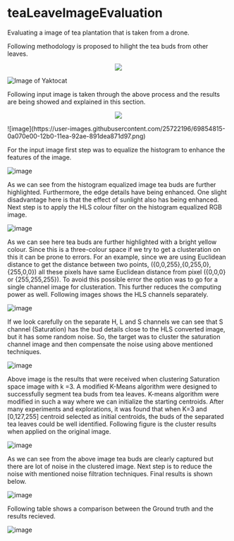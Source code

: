 # teaLeaveImageEvaluation
 Evaluating a image of tea plantation that is taken from a drone.
 
 Following methodology is proposed to hilight the tea buds from other leaves.
 
 <p align="center"><img src="https://user-images.githubusercontent.com/25722196/69854725-cf04da80-12af-11ea-8b1b-8d27862a0bbd.png" /></p>
 
![Image of Yaktocat](https://user-images.githubusercontent.com/25722196/69854725-cf04da80-12af-11ea-8b1b-8d27862a0bbd.png)

Following input image is taken through the above process and the results are being showed and explained in this section.

 <p align="center"><img src="https://user-images.githubusercontent.com/25722196/69854815-0a070e00-12b0-11ea-92ae-891dea871d97.png" /></p>
![image](https://user-images.githubusercontent.com/25722196/69854815-0a070e00-12b0-11ea-92ae-891dea871d97.png)

For the input image first step was to equalize the histogram to enhance the features of the image.

![image](https://user-images.githubusercontent.com/25722196/69854836-19865700-12b0-11ea-8d41-5e58ac8ce8ee.png)

As we can see from the histogram equalized image tea buds are further highlighted. Furthermore, the edge details have being enhanced. One slight disadvantage here is that the effect of sunlight also has being enhanced. 
Next step is to apply the HLS colour filter on the histogram equalized RGB image.

![image](https://user-images.githubusercontent.com/25722196/69854913-53575d80-12b0-11ea-8cd9-cffb40aef857.png)

As we can see here tea buds are further highlighted with a bright yellow colour. Since this is a three-colour space if we try to get a clusteration on this it can be prone to errors. For an example, since we are using Euclidean distance to get the distance between two points, ({0,0,255},{0,255,0},{255,0,0}) all these pixels have same Euclidean distance from pixel ({0,0,0} or {255,255,255}). To avoid this possible error the option was to go for a single channel image for clusteration. This further reduces the computing power as well. Following images shows the HLS channels separately. 

![image](https://user-images.githubusercontent.com/25722196/69855044-9dd8da00-12b0-11ea-900d-beed69444a08.png)

If we look carefully on the separate H, L and S channels we can see that S channel (Saturation) has the bud details close to the HLS converted image, but it has some random noise. So, the target was to cluster the saturation channel image and then compensate the noise using above mentioned techniques. 

![image](https://user-images.githubusercontent.com/25722196/69855075-b648f480-12b0-11ea-9b00-0596351a6de5.png)

Above image is the results that were received when clustering Saturation space image with k =3. A modified K-Means algorithm were designed to successfully segment tea buds from tea leaves. K-means algorithm were modified in such a way where we can initialize the starting centroids.  After many experiments and explorations, it was found that when K=3 and [0,127,255] centroid selected as initial centroids, the buds of the separated tea leaves could be well identified.
Following figure is the cluster results when applied on the original image. 

![image](https://user-images.githubusercontent.com/25722196/69855130-ceb90f00-12b0-11ea-9bf8-c7824056eddf.png)

As we can see from the above image tea buds are clearly captured but there are lot of noise in the clustered image.  Next step is to reduce the noise with mentioned noise filtration techniques. 
Final results is shown below.

![image](https://user-images.githubusercontent.com/25722196/69855195-f7d99f80-12b0-11ea-88d9-c8f461081546.png)

Following table shows a comparison between the Ground truth and the results recieved.

![image](https://user-images.githubusercontent.com/25722196/69855291-3707f080-12b1-11ea-8783-c587416879ac.png)

